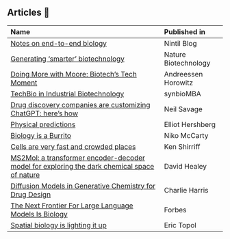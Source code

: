 ## Articles :newspaper:

| Name | Published in |
| :--- | :--- |
| [Notes on end-to-end biology](https://nintil.com/biology-llms?utm_source=substack&utm_medium=email) | Nintil Blog |
| [Generating ‘smarter’ biotechnology](https://www.nature.com/articles/s41587-023-01695-x) | Nature Biotechnology |
| [Doing More with Moore: Biotech’s Tech Moment](https://a16z.com/2023/02/14/doing-more-with-moore/?utm_source=substack&utm_medium=email) | Andreessen Horowitz |
| [TechBio in Industrial Biotechnology](https://synbiomba.substack.com/p/techbio-in-industrial-biotechnology?s=03) | synbioMBA |
| [Drug discovery companies are customizing ChatGPT: here’s how](https://www.nature.com/articles/s41587-023-01788-7.pdf?pdf=button%20sticky) | Neil Savage |
| [Physical predictions](https://centuryofbio.com/p/physical-predictions) | Elliot Hershberg
| [Biology is a Burrito](https://www.readcodon.com/p/burrito-biology?s=03) | Niko McCarty
| [Cells are very fast and crowded places](https://www.righto.com/2011/07/cells-are-very-fast-and-crowded-places.html?m=1&s=03) | Ken Shirriff
| [MS2Mol: a transformer encoder-decoder model for exploring the dark chemical space of nature](https://www.enveda.com/posts/ms2mol-a-transformer-encoder-decoder-model-for-exploring-the-dark-chemical-space-of-nature) | David Healey
| [Diffusion Models in Generative Chemistry for Drug Design](https://medium.com/@cch57/exploring-the-promise-of-generative-models-in-chemistry-an-introduction-to-diffusion-models-31530e9d1dcb) | Charlie Harris
| [The Next Frontier For Large Language Models Is Biology](https://www.forbes.com/sites/robtoews/2023/07/16/the-next-frontier-for-large-language-models-is-biology/?sh=3f3c080c6f05&utm_source=substack&utm_medium=email) | Forbes
| [Spatial biology is lighting it up](https://erictopol.substack.com/p/spatial-biology-is-lighting-it-up) | Eric Topol
